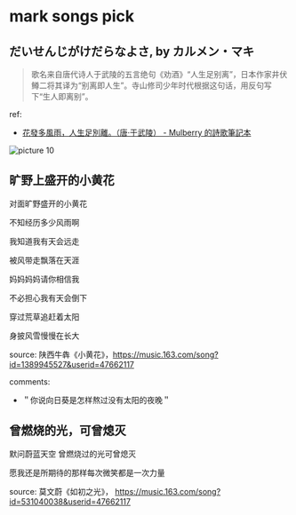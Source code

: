 # mark songs pick

## だいせんじがけだらなよさ, by カルメン・マキ

> 歌名来自唐代诗人于武陵的五言绝句《劝酒》“人生足别离”，日本作家井伏鳟二将其译为“别离即人生”。寺山修司少年时代根据这句话，用反句写下“生人即离别”。

ref:

- [花發多風雨，人生足別離。（唐‧于武陵） - Mulberry 的詩歌筆記本](https://mulberrypoems.blogspot.com/2018/03/blog-post_30.html)

<img alt="picture 10" src="https://mark-vue-oss.oss-cn-hangzhou.aliyuncs.com/mark_songs-1641501893974-adb7b4088e8191a23c905880cb96391089f503645e9e894b777bbfbb8d7c7cd0.png" />

## 旷野上盛开的小黄花

对面旷野盛开的小黄花

不知经历多少风雨啊

我知道我有天会远走

被风带走飘落在天涯

妈妈妈妈请你相信我

不必担心我有天会倒下

穿过荒草追赶着太阳

身披风雪慢慢在长大

source: 陕西牛犇《小黄花》，https://music.163.com/song?id=1389945527&userid=47662117

comments:

- ＂你说向日葵是怎样熬过没有太阳的夜晚＂

## 曾燃烧的光，可曾熄灭

默问蔚蓝天空 曾燃烧过的光可曾熄灭

愿我还是所期待的那样每次微笑都是一次力量

source: 莫文蔚《如初之光》， https://music.163.com/song?id=531040038&userid=47662117
